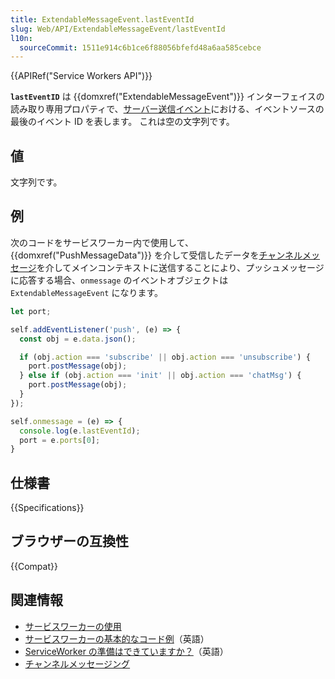 ```yaml
---
title: ExtendableMessageEvent.lastEventId
slug: Web/API/ExtendableMessageEvent/lastEventId
l10n:
  sourceCommit: 1511e914c6b1ce6f88056bfefd48a6aa585cebce
---
```


{{APIRef("Service Workers API")}}

**`lastEventID`** は {{domxref("ExtendableMessageEvent")}} インターフェイスの読み取り専用プロパティで、[サーバー送信イベント](/ja/docs/Web/API/Server-sent_events/Using_server-sent_events)における、イベントソースの最後のイベント ID を表します。 これは空の文字列です。

## 値

文字列です。

## 例

次のコードをサービスワーカー内で使用して、{{domxref("PushMessageData")}} を介して受信したデータを[チャンネルメッセージ](/ja/docs/Web/API/Channel_Messaging_API)を介してメインコンテキストに送信することにより、プッシュメッセージに応答する場合、`onmessage` のイベントオブジェクトは `ExtendableMessageEvent` になります。

```js
let port;

self.addEventListener('push', (e) => {
  const obj = e.data.json();

  if (obj.action === 'subscribe' || obj.action === 'unsubscribe') {
    port.postMessage(obj);
  } else if (obj.action === 'init' || obj.action === 'chatMsg') {
    port.postMessage(obj);
  }
});

self.onmessage = (e) => {
  console.log(e.lastEventId);
  port = e.ports[0];
}
```

## 仕様書

{{Specifications}}

## ブラウザーの互換性

{{Compat}}

## 関連情報

- [サービスワーカーの使用](/ja/docs/Web/API/Service_Worker_API/Using_Service_Workers)
- [サービスワーカーの基本的なコード例](https://github.com/mdn/dom-examples/tree/main/service-worker/simple-service-worker)（英語）
- [ServiceWorker の準備はできていますか？](https://jakearchibald.github.io/isserviceworkerready/)（英語）
- [チャンネルメッセージング](/ja/docs/Web/API/Channel_Messaging_API)
